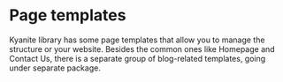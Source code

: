# Page templates

Kyanite library has some page templates that allow you to manage the structure or your website.
Besides the common ones like Homepage and Contact Us, there is a separate group of blog-related
templates, going under separate package.

[//]: # ( TODO write page-templates articles )
